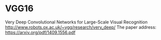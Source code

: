 # VGG16
Very Deep Convolutional Networks for Large-Scale Visual Recognition
http://www.robots.ox.ac.uk/~vgg/research/very_deep/
The paper address:
https://arxiv.org/pdf/1409.1556.pdf
